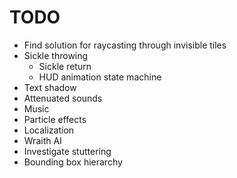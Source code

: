 # TODO
- Find solution for raycasting through invisible tiles
- Sickle throwing
    - Sickle return
    - HUD animation state machine
- Text shadow
- Attenuated sounds
- Music
- Particle effects
- Localization
- Wraith AI
- Investigate stuttering
- Bounding box hierarchy